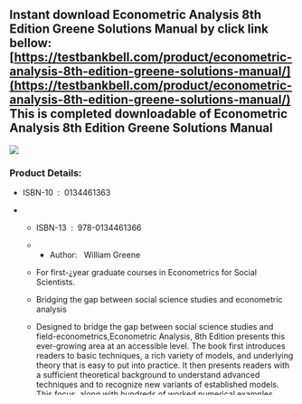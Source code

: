 Instant download **Econometric Analysis 8th Edition Greene Solutions Manual** by click link bellow:  
[https://testbankbell.com/product/econometric-analysis-8th-edition-greene-solutions-manual/](https://testbankbell.com/product/econometric-analysis-8th-edition-greene-solutions-manual/)  
This is completed downloadable of Econometric Analysis 8th Edition Greene Solutions Manual
------------------------------------------------------------------------------------------


![](https://testbankbell.com/wp-content/uploads/2023/05/econometric-analysis-8th-edition-greene-solutions-manual.jpg)
### Product Details:


* ISBN-10 ‏ : ‎ 0134461363
* * ISBN-13 ‏ : ‎ 978-0134461366
  * * Author:   William Greene
   
  * For first-¿year graduate courses in Econometrics for Social Scientists.
  * Bridging the gap between social science studies and econometric analysis
 
  * Designed to bridge the gap between social science studies and field-econometrics,Econometric Analysis, 8th Edition presents this ever-growing area at an accessible level. The book first introduces readers to basic techniques, a rich variety of models, and underlying theory that is easy to put into practice. It then presents readers with a sufficient theoretical background to understand advanced techniques and to recognize new variants of established models. This focus, along with hundreds of worked numerical examples, ensures that readers can apply the theory to real-world application and are prepared to be successful economists in the field.
 
* ### Table of Content:




**PART I. The Linear Regression Model**

1.Econometrics
2. The Linear Regression Model
3. Least Squares
4. Estimating the Regression Model by Least Squares
5. Hypothesis Tests and Model Selection
6. Functional Form, Difference in Differences and Structural Change
7. Nonlinear, Semiparametric and Nonparametric Regression Models
8. Endogeneity and Instrumental Variable Estimation
**PART II. Generalized Regression Model and Systems of Equations**

9. The Generalized Regression Model and Heteroscedasticity

10. 10. Systems of Regression Equations
   
    11. 11. Models for Panel Data
       
11. **PART III. Estimation Methodology**

12. 12. Estimation Frameworks in Econometrics
   
    13. 13. Minimum Distance Estimation and the Generalized Method of Moments
       
        14. 14. Maximum Likelihood Estimation
           
            15. 15. Simulation-Based Estimation and Inference and Random Parameter Models
               
                16. 16. Bayesian Estimation and Inference
                   
            16. **PART IV. Cross Sections, Panel Data and Microeconometrics**
           
            17. 17. Binary Outcomes and Discrete Choices
               
                18. 18. Multinomial Choices and Event Counts
                   
                    19. 19. Limited Dependent Variables, Truncation, Censoring and Sample Selection
                       
                19. **PART V. Time Series and Macroeconometrics**
               
                20. 20. Serial Correlation
                   
                    21. 21. Nonstationary Data
                       
                21. **PART VI. Appendices**
               
                22. Appendix A: Matrix Algebra
               
                23. Appendix B: Probability and Distribution Theory
               
                24. Appendix C: Estimation and Inference
               
                25. Appendix D: Large Sample Distribution Theory
               
                26. Appendix E: Computation and Optimization
               
                27. Appendix F: Data Sets Used In Applications
               

### People Also Search:


econometric analysis

econometric analysis 8th edition greene

econometric analysis 8th edition greene download scribd

econometric analysis 8th edition greene solution manual download pdf

greene econometric analysis 8th edition




    Get more solution manual or test bank at: [https://testbankbell.com](https://testbankbell.com)
